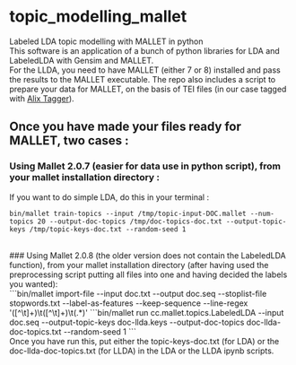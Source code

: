 # topic_modelling_mallet
Labeled LDA topic modelling with MALLET in python
<br/>
This software is an application of a bunch of python libraries for LDA and LabeledLDA with Gensim and MALLET.
<br/>
For the LLDA, you need to have MALLET (either 7 or 8) installed and pass the results to the MALLET executable. The repo also includes a script to prepare your data for MALLET, on the basis of TEI files (in our case tagged with [Alix Tagger](https://github.com/ANRChapitres/tagging)).<br/>
## Once you have made your files ready for MALLET, two cases :<br/>
### Using Mallet 2.0.7 (easier for data use in python script), from your mallet installation directory :<br/>
If you want to do simple LDA, do this in your terminal : <br/>
```bin/mallet import-dir --input your/path/to/your/txt/files/ --output /tmp/topic-input-doc.mallet --keep-sequence --stoplist-file your/path/to/your/stopword_file.txt
bin/mallet train-topics --input /tmp/topic-input-DOC.mallet --num-topics 20 --output-doc-topics /tmp/doc-topics-doc.txt --output-topic-keys /tmp/topic-keys-doc.txt --random-seed 1
```
<br/>
### Using Mallet 2.0.8 (the older version does not contain the LabeledLDA function), from your mallet installation directory (after having used the preprocessing script putting all files into one and having decided the labels you wanted):
<br/>
```bin/mallet import-file --input doc.txt --output doc.seq --stoplist-file stopwords.txt --label-as-features --keep-sequence --line-regex '([^\t]+)\t([^\t]+)\t(.*)'
```bin/mallet run cc.mallet.topics.LabeledLDA --input doc.seq --output-topic-keys doc-llda.keys --output-doc-topics doc-llda-doc-topics.txt --random-seed 1
```
<br/>
Once you have run this, put either the topic-keys-doc.txt (for LDA) or the doc-llda-doc-topics.txt (for LLDA) in the LDA or the LLDA ipynb scripts.


  
  
